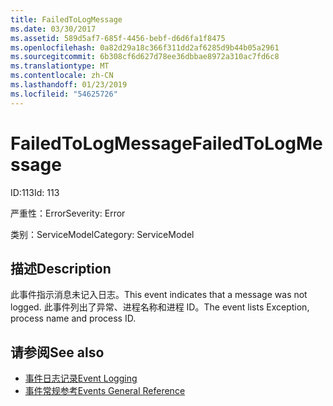 ```yaml
---
title: FailedToLogMessage
ms.date: 03/30/2017
ms.assetid: 589d5af7-685f-4456-bebf-d6d6fa1f8475
ms.openlocfilehash: 0a82d29a18c366f311dd2af6285d9b44b05a2961
ms.sourcegitcommit: 6b308cf6d627d78ee36dbbae8972a310ac7fd6c8
ms.translationtype: MT
ms.contentlocale: zh-CN
ms.lasthandoff: 01/23/2019
ms.locfileid: "54625726"
---
```

# <a name="failedtologmessage"></a><span data-ttu-id="5c26a-102">FailedToLogMessage</span><span class="sxs-lookup"><span data-stu-id="5c26a-102">FailedToLogMessage</span></span>
<span data-ttu-id="5c26a-103">ID:113</span><span class="sxs-lookup"><span data-stu-id="5c26a-103">Id: 113</span></span>  
  
 <span data-ttu-id="5c26a-104">严重性：Error</span><span class="sxs-lookup"><span data-stu-id="5c26a-104">Severity: Error</span></span>  
  
 <span data-ttu-id="5c26a-105">类别：ServiceModel</span><span class="sxs-lookup"><span data-stu-id="5c26a-105">Category: ServiceModel</span></span>  
  
## <a name="description"></a><span data-ttu-id="5c26a-106">描述</span><span class="sxs-lookup"><span data-stu-id="5c26a-106">Description</span></span>  
 <span data-ttu-id="5c26a-107">此事件指示消息未记入日志。</span><span class="sxs-lookup"><span data-stu-id="5c26a-107">This event indicates that a message was not logged.</span></span> <span data-ttu-id="5c26a-108">此事件列出了异常、进程名称和进程 ID。</span><span class="sxs-lookup"><span data-stu-id="5c26a-108">The event lists Exception, process name and process ID.</span></span>  
  
## <a name="see-also"></a><span data-ttu-id="5c26a-109">请参阅</span><span class="sxs-lookup"><span data-stu-id="5c26a-109">See also</span></span>
- [<span data-ttu-id="5c26a-110">事件日志记录</span><span class="sxs-lookup"><span data-stu-id="5c26a-110">Event Logging</span></span>](../../../../../docs/framework/wcf/diagnostics/event-logging/index.md)
- [<span data-ttu-id="5c26a-111">事件常规参考</span><span class="sxs-lookup"><span data-stu-id="5c26a-111">Events General Reference</span></span>](../../../../../docs/framework/wcf/diagnostics/event-logging/events-general-reference.md)
